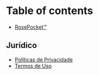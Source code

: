 # Table of contents

* [RosePocket™](README.md)

## Jurídico

* [Políticas de Privacidade](juridico/politicas-de-privacidade.md)
* [Termos de Uso](juridico/termos-de-uso.md)
